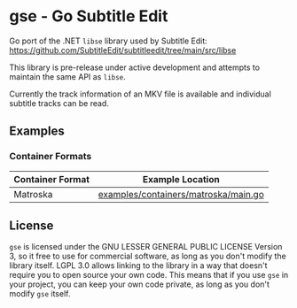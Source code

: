# gse - Go Subtitle Edit

Go port of the .NET `libse` library used by Subtitle Edit: <https://github.com/SubtitleEdit/subtitleedit/tree/main/src/libse>

This library is pre-release under active development and attempts to maintain the same API as `libse`.

Currently the track information of an MKV file is available and individual subtitle tracks can be read.

## Examples
### Container Formats
| Container Format  | Example Location |
| ------------- | ------------- |
| Matroska | [examples/containers/matroska/main.go](https://github.com/RistRyder/gse/blob/main/examples/containers/matroska/main.go) |

## License
`gse` is licensed under the GNU LESSER GENERAL PUBLIC LICENSE Version 3, 
so it free to use for commercial software, as long as you don't modify the library itself. 
LGPL 3.0 allows linking to the library in a way that doesn't require you to open source your own code. 
This means that if you use `gse` in your project, you can keep your own code private, 
as long as you don't modify `gse` itself.